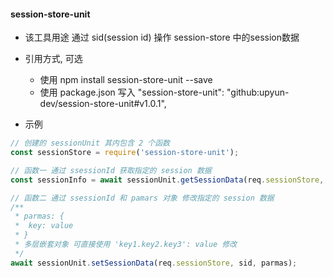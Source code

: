 #### session-store-unit
- 该工具用途 通过 sid(session id) 操作 session-store 中的session数据

- 引用方式, 可选
    - 使用 npm install session-store-unit --save
    - 使用 package.json 写入 "session-store-unit": "github:upyun-dev/session-store-unit#v1.0.1",

- 示例

```js
// 创建的 sessionUnit 其内包含 2 个函数
const sessionStore = require('session-store-unit');

// 函数一 通过 ssessionId 获取指定的 session 数据
const sessionInfo = await sessionUnit.getSessionData(req.sessionStore, sid);

// 函数二 通过 ssessionId 和 pamars 对象 修改指定的 session 数据
/**
 * parmas: {
 *  key: value
 * }
 * 多层嵌套对象 可直接使用 'key1.key2.key3': value 修改
 */
await sessionUnit.setSessionData(req.sessionStore, sid, parmas);
```
